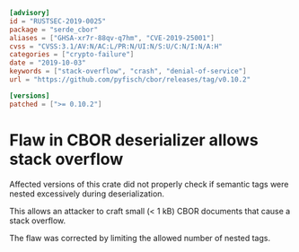 ```toml
[advisory]
id = "RUSTSEC-2019-0025"
package = "serde_cbor"
aliases = ["GHSA-xr7r-88qv-q7hm", "CVE-2019-25001"]
cvss = "CVSS:3.1/AV:N/AC:L/PR:N/UI:N/S:U/C:N/I:N/A:H"
categories = ["crypto-failure"]
date = "2019-10-03"
keywords = ["stack-overflow", "crash", "denial-of-service"]
url = "https://github.com/pyfisch/cbor/releases/tag/v0.10.2"

[versions]
patched = [">= 0.10.2"]
```

# Flaw in CBOR deserializer allows stack overflow

Affected versions of this crate did not properly check if semantic tags were nested excessively during deserialization.

This allows an attacker to craft small (< 1 kB) CBOR documents that cause a stack overflow.
 
The flaw was corrected by limiting the allowed number of nested tags.
